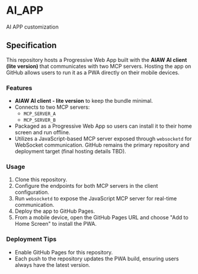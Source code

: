 # AI_APP

AI APP customization

## Specification

This repository hosts a Progressive Web App built with the **AIAW AI client (lite version)** that communicates with two MCP servers. Hosting the app on GitHub allows users to run it as a PWA directly on their mobile devices.

### Features
- **AIAW AI client - lite version** to keep the bundle minimal.
- Connects to two MCP servers:
  - `MCP_SERVER_A`
  - `MCP_SERVER_B`
- Packaged as a Progressive Web App so users can install it to their home screen and run offline.
- Utilizes a JavaScript-based MCP server exposed through `websocketd` for WebSocket communication. GitHub remains the primary repository and deployment target (final hosting details TBD).

### Usage
1. Clone this repository.
2. Configure the endpoints for both MCP servers in the client configuration.
3. Run `websocketd` to expose the JavaScript MCP server for real-time communication.
4. Deploy the app to GitHub Pages.
5. From a mobile device, open the GitHub Pages URL and choose "Add to Home Screen" to install the PWA.

### Deployment Tips
- Enable GitHub Pages for this repository.
- Each push to the repository updates the PWA build, ensuring users always have the latest version.
